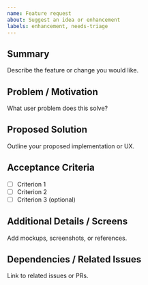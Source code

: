 ```yaml
---
name: Feature request
about: Suggest an idea or enhancement
labels: enhancement, needs-triage
---
```


## Summary

Describe the feature or change you would like.

## Problem / Motivation

What user problem does this solve?

## Proposed Solution

Outline your proposed implementation or UX.

## Acceptance Criteria

- [ ] Criterion 1
- [ ] Criterion 2
- [ ] Criterion 3 (optional)

## Additional Details / Screens

Add mockups, screenshots, or references.

## Dependencies / Related Issues

Link to related issues or PRs.
